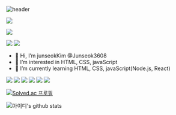 
![header](https://capsule-render.vercel.app/api?type=slice&color=auto&height=300&section=header&text=Junseok-kim%20&fontSize=90)


<a href="https://lkfkimschool.tistory.com/"><img src = "https://img.shields.io/badge/Blog-000000?style=flat-square&logo=tistory&logoColor=white"/></a>

<a href="#"><img src = "https://img.shields.io/static/v1?label=Email&message=myjunee3608@gmail.com&color=white"/></a>


<img src="https://img.shields.io/badge/Email-#EA4335?style=flat-square&logo=gmail&logoColor=white"/>
<img src = "https://img.shields.io/static/v1?label=blog&message=some&color=white"/>

- 👋 Hi, I’m junseokKim @Junseok3608
- 👀 I’m interested in HTML, CSS, javaScript
- 🌱 I’m currently learning HTML, CSS, javaScript(Node.js, React)

<img src="https://img.shields.io/badge/HTML-E34F26?style=flat-square&logo=html&logoColor=white"/> <img src="https://img.shields.io/badge/CSS-1572B6?style=flat-square&logo=css&logoColor=white"/> <img src="https://img.shields.io/badge/JAVASCRIPT-F7DF1E?style=flat-square&logo=javascript&logoColor=white"/> <img src="https://img.shields.io/badge/Nodejs-339933?style=flat-square&logo=nodejs&logoColor=white"/> <img src="https://img.shields.io/badge/MongoDB-47A248?style=flat-square&logo=mongodb&logoColor=white"/> <img src="https://img.shields.io/badge/Git-F05032?style=flat-square&logo=git&logoColor=white"/>


[![Solved.ac
프로필](http://mazassumnida.wtf/api/v2/generate_badge?boj=myjunee3608)](https://solved.ac/myjunee3608})

![아이디's github stats](https://github-readme-stats.vercel.app/api?username=junseok3608&show_icons=true)
